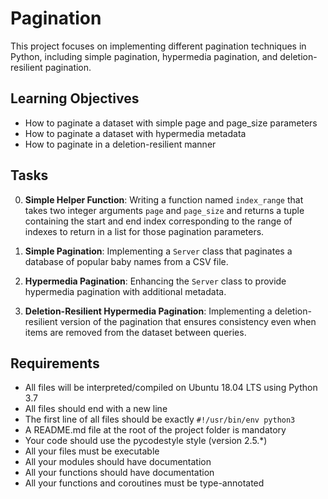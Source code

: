 # Pagination

This project focuses on implementing different pagination techniques in Python, including simple pagination, hypermedia pagination, and deletion-resilient pagination.

## Learning Objectives

- How to paginate a dataset with simple page and page_size parameters
- How to paginate a dataset with hypermedia metadata
- How to paginate in a deletion-resilient manner

## Tasks

0. **Simple Helper Function**: Writing a function named `index_range` that takes two integer arguments `page` and `page_size` and returns a tuple containing the start and end index corresponding to the range of indexes to return in a list for those pagination parameters.

1. **Simple Pagination**: Implementing a `Server` class that paginates a database of popular baby names from a CSV file.

2. **Hypermedia Pagination**: Enhancing the `Server` class to provide hypermedia pagination with additional metadata.

3. **Deletion-Resilient Hypermedia Pagination**: Implementing a deletion-resilient version of the pagination that ensures consistency even when items are removed from the dataset between queries.

## Requirements

- All files will be interpreted/compiled on Ubuntu 18.04 LTS using Python 3.7
- All files should end with a new line
- The first line of all files should be exactly `#!/usr/bin/env python3`
- A README.md file at the root of the project folder is mandatory
- Your code should use the pycodestyle style (version 2.5.*)
- All your files must be executable
- All your modules should have documentation
- All your functions should have documentation
- All your functions and coroutines must be type-annotated